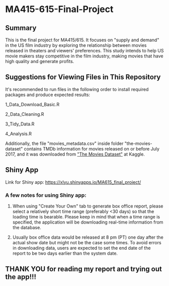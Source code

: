 # MA415-615-Final-Project

## Summary

This is the final project for MA415/615. It focuses on "supply and demand" in the US film industry by exploring the relationship between movies released in theaters and viewers' preferences. This study intends to help US movie makers stay competitive in the film industry, making movies that have high quality and generate profits.

## Suggestions for Viewing Files in This Repository

It's recommended to run files in the following order to install required packages and produce expected results:

1_Data_Download_Basic.R

2_Data_Cleaning.R

3_Tidy_Data.R

4_Analysis.R

Additionally, the file "movies_metadata.csv" inside folder "the-movies-dataset" contains TMDb information for movies released on or before July 2017, and it was downloaded from ["The Movies Dataset"](https://www.kaggle.com/rounakbanik/the-movies-dataset) at Kaggle. 

## Shiny App

Link for Shiny app: 
https://xlyu.shinyapps.io/MA615_final_project/

### A few notes for using Shiny app:

1. When using "Create Your Own" tab to generate box office report, please select a relatively short time range (preferably <30 days) so that the loading time is bearable. Please keep in mind that when a time range is specified, the application will be downloading real-time information from the database.

2. Usually box office data would be released at 8 pm (PT) one day after the actual show date but might not be the case some times. To avoid errors in downloading data, users are expected to set the end date of the report to be two days earlier than the system date.

## THANK YOU for reading my report and trying out the app!!!
